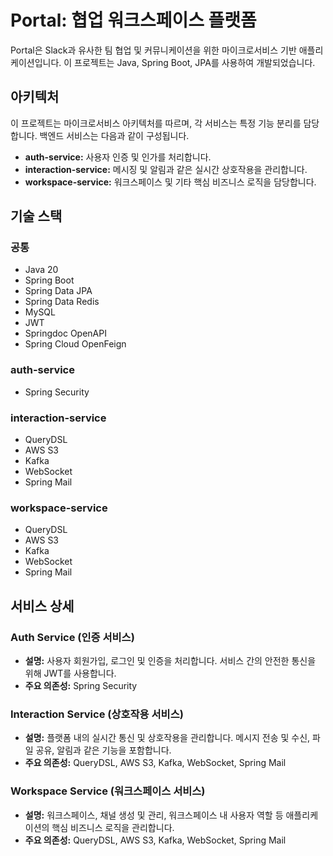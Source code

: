 # Portal: 협업 워크스페이스 플랫폼

Portal은 Slack과 유사한 팀 협업 및 커뮤니케이션을 위한 마이크로서비스 기반 애플리케이션입니다. 이 프로젝트는 Java, Spring Boot, JPA를 사용하여 개발되었습니다.

## 아키텍처

이 프로젝트는 마이크로서비스 아키텍처를 따르며, 각 서비스는 특정 기능 분리를 담당합니다. 백엔드 서비스는 다음과 같이 구성됩니다.

*   **auth-service:** 사용자 인증 및 인가를 처리합니다.
*   **interaction-service:** 메시징 및 알림과 같은 실시간 상호작용을 관리합니다.
*   **workspace-service:** 워크스페이스 및 기타 핵심 비즈니스 로직을 담당합니다.

## 기술 스택

### 공통
*   Java 20
*   Spring Boot
*   Spring Data JPA
*   Spring Data Redis
*   MySQL
*   JWT
*   Springdoc OpenAPI
*   Spring Cloud OpenFeign

### auth-service
*   Spring Security

### interaction-service
*   QueryDSL
*   AWS S3
*   Kafka
*   WebSocket
*   Spring Mail

### workspace-service
*   QueryDSL
*   AWS S3
*   Kafka
*   WebSocket
*   Spring Mail

## 서비스 상세

### Auth Service (인증 서비스)

*   **설명:** 사용자 회원가입, 로그인 및 인증을 처리합니다. 서비스 간의 안전한 통신을 위해 JWT를 사용합니다.
*   **주요 의존성:** Spring Security

### Interaction Service (상호작용 서비스)

*   **설명:** 플랫폼 내의 실시간 통신 및 상호작용을 관리합니다. 메시지 전송 및 수신, 파일 공유, 알림과 같은 기능을 포함합니다.
*   **주요 의존성:** QueryDSL, AWS S3, Kafka, WebSocket, Spring Mail

### Workspace Service (워크스페이스 서비스)

*   **설명:** 워크스페이스, 채널 생성 및 관리, 워크스페이스 내 사용자 역할 등 애플리케이션의 핵심 비즈니스 로직을 관리합니다.
*   **주요 의존성:** QueryDSL, AWS S3, Kafka, WebSocket, Spring Mail

